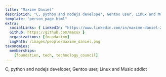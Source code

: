 ```yaml
---
title: "Maxime Daniel"
description: "C, python and nodejs developer, Gentoo user, Linux and Music addict"
template: "person_page.html"
extra:
  socialLinks: { LinkedIn: "https://www.linkedin.com/in/maxime-daniel-29bb8055/",
  Github: https://github.com/maxux }
  organizations: [foundation]
  imgPath: /images/people/maxime_daniel.png
taxonomies:
  memberships:
    [foundation, tech, technology_council]
---
```


C, python and nodejs developer, Gentoo user, Linux and Music addict